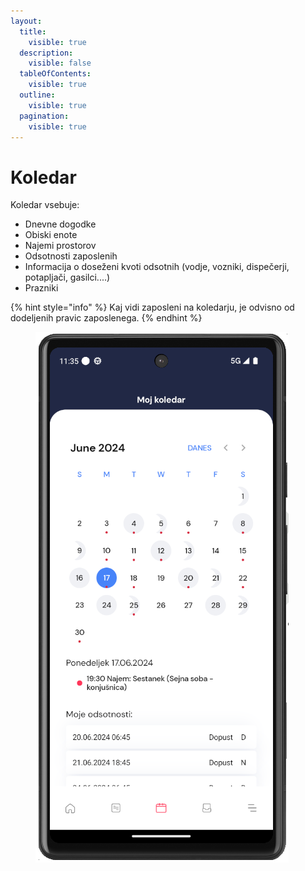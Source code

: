 ```yaml
---
layout:
  title:
    visible: true
  description:
    visible: false
  tableOfContents:
    visible: true
  outline:
    visible: true
  pagination:
    visible: true
---
```


# Koledar

Koledar vsebuje:

* Dnevne dogodke
* Obiski enote
* Najemi prostorov
* Odsotnosti zaposlenih
* Informacija o doseženi kvoti odsotnih (vodje, vozniki, dispečerji, potapljači, gasilci....)
* Prazniki

{% hint style="info" %}
Kaj vidi zaposleni na koledarju, je odvisno od dodeljenih pravic zaposlenega.
{% endhint %}

<figure><img src="../.gitbook/assets/image (195).png" alt=""><figcaption></figcaption></figure>
